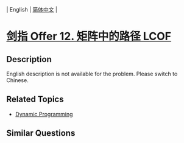 
| English | [简体中文](README.md) |

# [剑指 Offer 12. 矩阵中的路径  LCOF](https://leetcode-cn.com/problems/ju-zhen-zhong-de-lu-jing-lcof/)

## Description

English description is not available for the problem. Please switch to Chinese.

## Related Topics

- [Dynamic Programming](https://leetcode-cn.com/tag/dynamic-programming)

## Similar Questions


